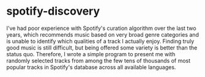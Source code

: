 # spotify-discovery
I've had poor experience with Spotify's curation algorithm over the last two years, which recommends music based on very broad genre categories and is unable to identify which qualities of a track I actually enjoy. Finding truly good music is still difficult, but being offered some variety is better than the status quo. Therefore, I wrote a simple program to present me with randomly selected tracks from among the few tens of thousands of most popular tracks in Spotify's database across all available languages.
